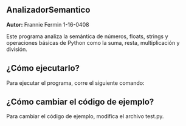 ## AnalizadorSemantico

**Autor:** Frannie Fermin 1-16-0408

Este programa analiza la semántica de números, floats, strings y operaciones básicas de Python como la suma, resta, multiplicación y división.

## ¿Cómo ejecutarlo?

Para ejecutar el programa, corre el siguiente comando:

## ¿Cómo cambiar el código de ejemplo?

Para cambiar el código de ejemplo, modifica el archivo test.py.
